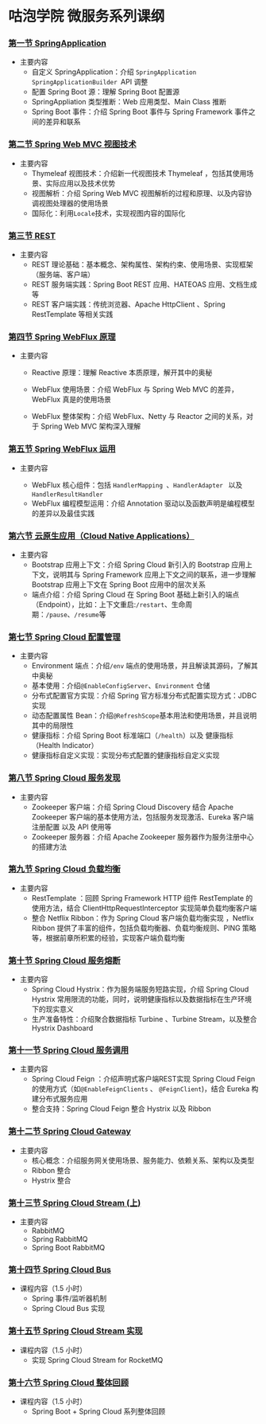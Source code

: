 # 咕泡学院 微服务系列课纲

### [第一节 SpringApplication](lesson-1)

* 主要内容
  * 自定义 SpringApplication：介绍 `SpringApplication ` `SpringApplicationBuilder `API 调整
  * 配置 Spring Boot 源：理解 Spring Boot 配置源
  * SpringAppliation 类型推断：Web 应用类型、Main Class 推断
  * Spring Boot 事件：介绍 Spring Boot 事件与 Spring Framework 事件之间的差异和联系

### [第二节 Spring Web MVC 视图技术](lesson-2)

* 主要内容
  * Thymeleaf 视图技术：介绍新一代视图技术 Thymeleaf ，包括其使用场景、实际应用以及技术优势
  * 视图解析：介绍 Spring Web MVC 视图解析的过程和原理、以及内容协调视图处理器的使用场景
  * 国际化：利用`Locale`技术，实现视图内容的国际化

### [第三节 REST](lesson-3)

* 主要内容
  * REST 理论基础：基本概念、架构属性、架构约束、使用场景、实现框架（服务端、客户端）
  * REST 服务端实践：Spring Boot REST 应用、HATEOAS 应用、文档生成等
  * REST 客户端实践：传统浏览器、Apache HttpClient 、Spring RestTemplate 等相关实践

### [第四节 Spring WebFlux 原理](lesson-4)

* 主要内容

    * Reactive 原理：理解 Reactive 本质原理，解开其中的奥秘

    * WebFlux 使用场景：介绍 WebFlux 与 Spring Web MVC 的差异，WebFlux 真是的使用场景

    * WebFlux 整体架构：介绍 WebFlux、Netty 与 Reactor 之间的关系，对于 Spring Web MVC 架构深入理解

      

### [第五节 Spring WebFlux 运用](lesson-5)

* 主要内容

  * WebFlux 核心组件：包括 `HandlerMapping `、`HandlerAdapter ` 以及 `HandlerResultHandler `
  * WebFlux 编程模型运用：介绍 Annotation 驱动以及函数声明是编程模型的差异以及最佳实践



### [第六节 云原生应用（Cloud Native Applications）](lesson-6)

- 主要内容
  - Bootstrap 应用上下文：介绍 Spring Cloud 新引入的 Bootstrap 应用上下文，说明其与 Spring Framework 应用上下文之间的联系，进一步理解 Bootstrap 应用上下文在 Spring Boot 应用中的层次关系
  - 端点介绍：介绍 Spring Cloud 在 Spring Boot 基础上新引入的端点（Endpoint），比如：上下文重启:`/restart`、生命周期：`/pause`、`/resume`等

### [第七节 Spring Cloud 配置管理](lesson-7)

- 主要内容
  - Environment 端点：介绍`/env` 端点的使用场景，并且解读其源码，了解其中奥秘
  - 基本使用：介绍`@EnableConfigServer`、`Environment` 仓储
  - 分布式配置官方实现：介绍 Spring 官方标准分布式配置实现方式：JDBC 实现
  - 动态配置属性 Bean：介绍`@RefreshScope`基本用法和使用场景，并且说明其中的局限性
  - 健康指标：介绍 Spring Boot 标准端口（`/health`）以及 健康指标（Health Indicator）
  - 健康指标自定义实现：实现分布式配置的健康指标自定义实现

### [第八节 Spring Cloud 服务发现](lesson-8)

- 主要内容
  - Zookeeper 客户端：介绍 Spring Cloud Discovery 结合 Apache Zookeeper 客户端的基本使用方法，包括服务发现激活、Eureka 客户端注册配置 以及 API 使用等
  - Zookeeper 服务器：介绍 Apache Zookeeper 服务器作为服务注册中心的搭建方法

### [第九节 Spring Cloud 负载均衡](lesson-9)

- 主要内容
  - RestTemplate ：回顾 Spring Framework HTTP 组件 RestTemplate 的使用方法，结合 ClientHttpRequestInterceptor 实现简单负载均衡客户端
  - 整合 Netflix Ribbon：作为 Spring Cloud 客户端负载均衡实现 ，Netflix Ribbon 提供了丰富的组件，包括负载均衡器、负载均衡规则、PING 策略等，根据前章所积累的经验，实现客户端负载均衡

### [第十节 Spring Cloud 服务熔断](lesson-10)

- 主要内容
  - Spring Cloud Hystrix：作为服务端服务短路实现，介绍 Spring Cloud Hystrix 常用限流的功能，同时，说明健康指标以及数据指标在生产环境下的现实意义
  - 生产准备特性：介绍聚合数据指标 Turbine 、Turbine Stream，以及整合 Hystrix Dashboard

### [第十一节 Spring Cloud 服务调用](lesson-11)

- 主要内容
  - Spring Cloud Feign ：介绍声明式客户端REST实现 Spring Cloud Feign的使用方式（如`@EnableFeignClients` 、 `@FeignClient`)，结合 Eureka 构建分布式服务应用
  - 整合支持：Spring Cloud Feign 整合 Hystrix 以及 Ribbon

### [第十二节 Spring Cloud Gateway](lesson-12)

- 主要内容
  - 核心概念：介绍服务网关使用场景、服务能力、依赖关系、架构以及类型
  - Ribbon 整合
  - Hystrix 整合



### [第十三节 Spring Cloud Stream (上)](lesson-13)

- 主要内容
  - RabbitMQ
  - Spring RabbitMQ
  - Spring Boot RabbitMQ

### [第十四节 Spring Cloud Bus](lesson-14)

- 课程内容（1.5 小时）
  - Spring 事件/监听器机制
  - Spring Cloud Bus 实现



### [第十五节 Spring Cloud Stream 实现](lesson-15)

- 课程内容（1.5 小时）
  - 实现 Spring Cloud Stream for RocketMQ

    

### [第十六节 Spring Cloud 整体回顾](lesson-16)

- 课程内容（1.5 小时）
  - Spring Boot + Spring Cloud 系列整体回顾

